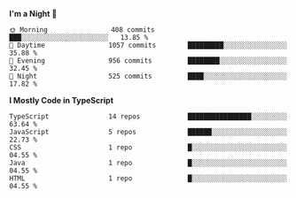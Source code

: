 <!--START_SECTION:waka-->
**I'm a Night 🦉** 

```text
🌞 Morning                408 commits         ███░░░░░░░░░░░░░░░░░░░░░░   13.85 % 
🌆 Daytime                1057 commits        █████████░░░░░░░░░░░░░░░░   35.88 % 
🌃 Evening                956 commits         ████████░░░░░░░░░░░░░░░░░   32.45 % 
🌙 Night                  525 commits         ████░░░░░░░░░░░░░░░░░░░░░   17.82 % 
```


**I Mostly Code in TypeScript** 

```text
TypeScript               14 repos            ████████████████░░░░░░░░░   63.64 % 
JavaScript               5 repos             ██████░░░░░░░░░░░░░░░░░░░   22.73 % 
CSS                      1 repo              █░░░░░░░░░░░░░░░░░░░░░░░░   04.55 % 
Java                     1 repo              █░░░░░░░░░░░░░░░░░░░░░░░░   04.55 % 
HTML                     1 repo              █░░░░░░░░░░░░░░░░░░░░░░░░   04.55 % 
```




<!--END_SECTION:waka-->